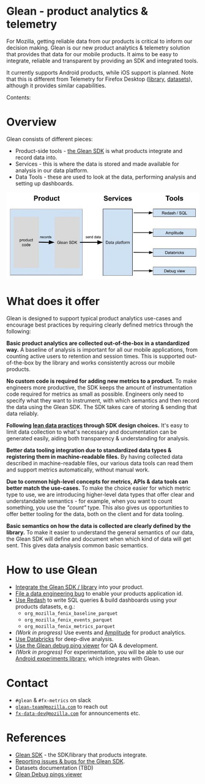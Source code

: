 # Glean - product analytics & telemetry

For Mozilla, getting reliable data from our products is critical to inform our decision making. Glean is our new product analytics & telemetry solution that provides that data for our mobile products.
It aims to be easy to integrate, reliable and transparent by providing an SDK and integrated tools.

It currently supports Android products, while iOS support is planned.
Note that this is different from Telemetry for Firefox Desktop ([library](https://firefox-source-docs.mozilla.org/toolkit/components/telemetry/telemetry/index.html), [datasets](../choosing_a_dataset.md)), although it provides similar capabilities.

Contents:

<!-- toc -->

# Overview

Glean consists of different pieces:

*   Product-side tools - [the Glean SDK](https://github.com/mozilla-mobile/android-components/blob/master/components/service/glean/README.md) is what products integrate and record data into.
*   Services - this is where the data is stored and made available for analysis in our data platform.
*   Data Tools - these are used to look at the data, performing analysis and setting up dashboards.

![drawing](../../assets/Glean_overview.jpg)

# What does it offer

Glean is designed to support typical product analytics use-cases and encourage best practices by requiring clearly defined metrics through the following:

**Basic product analytics are collected out-of-the-box in a standardized way.**
A baseline of analysis is important for all our mobile applications, from counting active users to retention and session times. This is supported out-of-the-box by the library and works consistently across our mobile products.

**No custom code is required for adding new metrics to a product.**
To make engineers more productive, the SDK keeps the amount of instrumentation code required for metrics as small as possible. Engineers only need to specify what they want to instrument, with which semantics and then record the data using the Glean SDK. The SDK takes care of storing & sending that data reliably.

**Following [lean data practices](https://leandatapractices.com/) through SDK design choices.**
It's easy to limit data collection to what's necessary and documentation can be generated easily, aiding both transparency & understanding for analysis.

**Better data tooling integration due to standardized data types & registering them in machine-readable files.**
By having collected data described in machine-readable files, our various data tools can read them and support metrics automatically, without manual work.

**Due to common high-level concepts for metrics, APIs & data tools can better match the use-cases.**
To make the choice easier for which metric type to use, we are introducing higher-level data types that offer clear and understandable semantics - for example, when you want to count something, you use the _"count"_ type. This also gives us opportunities to offer better tooling for the data, both on the client and for data tooling.

**Basic semantics on how the data is collected are clearly defined by the library.**
To make it easier to understand the general semantics of our data, the Glean SDK will define and document when which kind of data will get sent. This gives data analysis common basic semantics.

# How to use Glean

*   [Integrate the Glean SDK / library](https://github.com/mozilla-mobile/android-components/blob/master/components/service/glean/README.md) into your product.
*   [File a data engineering bug](https://bugzilla.mozilla.org/enter_bug.cgi?product=Data%20Platform%20and%20Tools&component=General&short_desc=Glean:%20Enable%20application%20id%20org.mozilla.myProduct) to enable your products application id.
*   [Use Redash](https://sql.telemetry.mozilla.org/) to write SQL queries & build dashboards using your products datasets, e.g.:
    *   `org_mozilla_fenix_baseline_parquet`
    *   `org_mozilla_fenix_events_parquet`
    *   `org_mozilla_fenix_metrics_parquet`
*   _(Work in progress)_ Use events and [Amplitude](https://sso.mozilla.com/amplitude) for product analytics.
*   [Use Databricks](https://sso.mozilla.com/databricks) for deep-dive analysis.
*   [Use the Glean debug ping viewer](debug_ping_view.md) for QA & development.
*   _(Work in progress)_ For experimentation, you will be able to use our [Android experiments library](https://github.com/mozilla-mobile/android-components/blob/master/components/service/experiments/README.md), which integrates with Glean.

# Contact

*   `#glean` & `#fx-metrics` on slack
*   [`glean-team@mozilla.com`](mailto:glean-team@mozilla.com) to reach out
*   [`fx-data-dev@mozilla.com`](mailto:fx-data-dev@mozilla.com) for announcements etc.

# References

*   [Glean SDK](https://github.com/mozilla-mobile/android-components/blob/master/components/service/glean/) - the SDK/library that products integrate.
*   [Reporting issues & bugs for the Glean SDK](https://bugzilla.mozilla.org/enter_bug.cgi?product=Data%20Platform%20and%20Tools&component=Glean%3A%20SDK).
*   Datasets documentation (TBD)
*   [Glean Debug pings viewer](https://debug-ping-preview.firebaseapp.com/)
